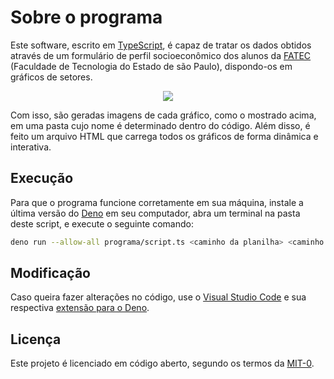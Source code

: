 # Sobre o programa

Este software, escrito em [TypeScript](https://www.typescriptlang.org), é capaz de tratar os dados obtidos através de um formulário de perfil socioeconômico dos alunos da [FATEC](http://www.fatecsp.br) (Faculdade de Tecnologia do Estado de são Paulo), dispondo-os em gráficos de setores.

<p align="center">
  <img src="EXEMPLO.bmp">
</p>

Com isso, são geradas imagens de cada gráfico, como o mostrado acima, em uma pasta cujo nome é determinado dentro do código. Além disso, é feito um arquivo HTML que carrega todos os gráficos de forma dinâmica e interativa.

## Execução

Para que o programa funcione corretamente em sua máquina, instale a última versão do [Deno](https://deno.com) em seu computador, abra um terminal na pasta deste script, e execute o seguinte comando:

```sh
deno run --allow-all programa/script.ts <caminho da planilha> <caminho da pasta para os resultados>
```

## Modificação

Caso queira fazer alterações no código, use o [Visual Studio Code](https://code.visualstudio.com) e sua respectiva [extensão para o Deno](https://marketplace.visualstudio.com/items?itemName=denoland.vscode-deno).

## Licença

Este projeto é licenciado em código aberto, segundo os termos da [MIT-0](./LICENSE.md).